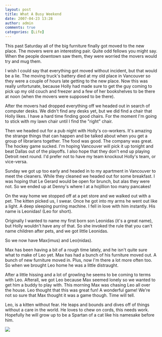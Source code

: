 ```yaml
---
layout: post
title: What A Busy Weekend
date: 2007-04-23 13:28
author: admin
comments: true
categories: [Life]
---
```

This past Saturday all of the big furniture finally got moved to the new place.  The movers were an interesting pair.  Quite odd fellows you might say.  When the people downtown saw them, they were worried the movers would try and mug them.

I wish I could say that everything got moved without incident, but that would be a lie.  The moving truck's battery died at my old place in Vancouver so they were a couple of hours late getting to the new place.  Now this was really unfortunate, because Holly had made sure to get the guy coming to pick up my old couch and freezer and a few of her bookshelves to be there at noon (when the movers were supposed to be there).

After the movers had dropped everything off we headed out in search of computer desks.  We didn't find any desks yet, but we did find a chair that Holly likes.  I have a hard time finding good chairs.  For the moment I'm going to stick with my lawn chair until I find the "right" chair.

Then we headed out for a pub night with Holly's co-workers.  It's amazing the strange things that can happen and be talked about when you get a group of librarians together.  The food was good.  The company was great.  The hockey game sucked.  I'm hoping Vancouver will pick it up tonight and beat Dallas out of the playoffs.  I also hope that they don't end up playing Detroit next round.  I'd prefer not to have my team knockout Holly's team, or vice-versa.

Sunday we got up too early and headed in to my apartment in Vancouver to meet the cleaners.  While they cleaned we headed out for some breakfast.  I was hoping that Le Gerard would be open for brunch, but alas they were not.  So we ended up at Denny's where I at a hojillion too many pancakes!

On the way home we stopped off at a pet store and we walked out with a pet.  The kitten picked us, I swear.  Once he got into my arms he went out like a light.  A deep sleeping purring machine.  I fell in love with him instantly.  His name is Leonidas! (Leo for short).

Originally I wanted to name my first born son Leonidas (it's a great name), but Holly wouldn't have any of that.  So she invoked the rule that you can't name children after pets, and we got little Leonidas.

So we now have Max(imus) and Leo(nidas).

Max has been having a bit of a rough time lately, and he isn't quite sure what to make of Leo yet.  Max has had a bunch of his furniture moved out.  A bunch of new furniture moved in.  Plus, now I'm there a lot more often too.  So when we brought Leo home he was a little distraught.

After a little hissing and a lot of growling he seems to be coming to terms with Leo.  Afterall, we got Leo because Max seemed lonely so we wanted to get him a buddy to play with.  This morning Max was chasing Leo all over the house.  Leo thought that this was great fun!  A wonderful game!  We're not so sure that Max thought it was a game though.  Time will tell.

Leo, is a kitten without fear.  He leaps and bounds and dives off of things without a care in the world.  He loves to chew on cords, this needs work.  Hopefully he will grow up to be a Spartan of a cat like his namesake before him.

<img src="{{ site.url }}/assets/images/uploads/2007/04/leo2thumb.jpg"/>
